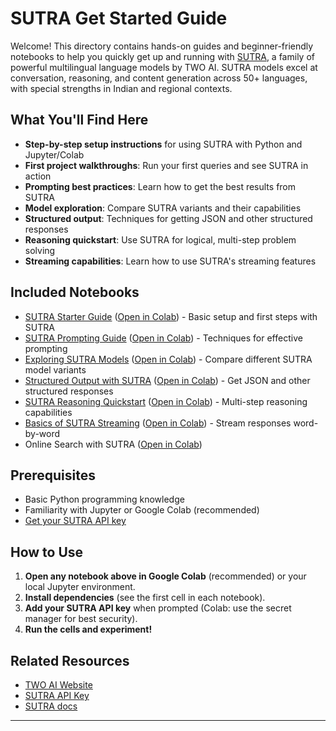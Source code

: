 # SUTRA Get Started Guide

Welcome! This directory contains hands-on guides and beginner-friendly notebooks to help you quickly get up and running with [SUTRA](https://www.two.ai/sutra), a family of powerful multilingual language models by TWO AI. SUTRA models excel at conversation, reasoning, and content generation across 50+ languages, with special strengths in Indian and regional contexts.

## What You'll Find Here

- **Step-by-step setup instructions** for using SUTRA with Python and Jupyter/Colab
- **First project walkthroughs**: Run your first queries and see SUTRA in action
- **Prompting best practices**: Learn how to get the best results from SUTRA
- **Model exploration**: Compare SUTRA variants and their capabilities
- **Structured output**: Techniques for getting JSON and other structured responses
- **Reasoning quickstart**: Use SUTRA for logical, multi-step problem solving
- **Streaming capabilities**: Learn how to use SUTRA's streaming features

## Included Notebooks

- [SUTRA Starter Guide](sutra_starter_guide.ipynb) ([Open in Colab](https://colab.research.google.com/drive/1j7B8mDIU8KMZ_IB-oaL_qLqXmWYYh0Xu?usp=sharing)) - Basic setup and first steps with SUTRA
- [SUTRA Prompting Guide](sutra_prompting_guide.ipynb) ([Open in Colab](https://colab.research.google.com/github/Shubhwithai/sutra-cookbook/blob/main/get-started/sutra_prompting_guide.ipynb)) - Techniques for effective prompting
- [Exploring SUTRA Models](exploring_sutra_models.ipynb) ([Open in Colab](https://colab.research.google.com/drive/1Ktp74EgDfCh0TtfD3Z4Hc14aaXZruVKQ?usp=sharing)) - Compare different SUTRA model variants
- [Structured Output with SUTRA](structured_output_with_sutra.ipynb) ([Open in Colab](https://colab.research.google.com/drive/1Gi_YPaFPm-iJcEdslSvgf-xWGhAGjwjJ?usp=sharing)) - Get JSON and other structured responses
- [SUTRA Reasoning Quickstart](sutra_reasoning_quickstart.ipynb) ([Open in Colab](https://colab.research.google.com/drive/1LIFr44A-VnTnDPqz2S5m9f118r-o5nBy?usp=sharing)) - Multi-step reasoning capabilities
- [Basics of SUTRA Streaming](basics_of_sutra_streaming.ipynb) ([Open in Colab](https://colab.research.google.com/drive/1zWzkMPyy22J98U4OBZIz_xinwhw8cPV_?usp=sharing)) - Stream responses word-by-word
- Online Search with SUTRA ([Open in Colab](https://colab.research.google.com/github/Shubhwithai/sutra-cookbook/blob/main/get-started/online_search_with_sutra.ipynb))

## Prerequisites

- Basic Python programming knowledge
- Familiarity with Jupyter or Google Colab (recommended)
- [Get your SUTRA API key](https://www.two.ai/sutra/api) 

## How to Use

1. **Open any notebook above in Google Colab** (recommended) or your local Jupyter environment.
2. **Install dependencies** (see the first cell in each notebook).
3. **Add your SUTRA API key** when prompted (Colab: use the secret manager for best security).
4. **Run the cells and experiment!**


## Related Resources

- [TWO AI Website](https://www.two.ai/sutra)
- [SUTRA API Key](https://developer.two.ai/)
- [SUTRA docs](https://docs.two.ai)

---

